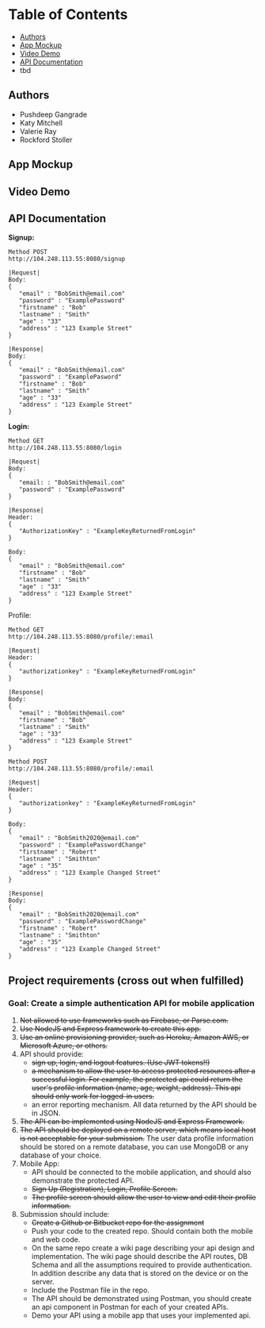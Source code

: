 # Table of Contents
- [Authors](#authors)
- [App Mockup](#mockup)
- [Video Demo](#demo)
- [API Documentation](#documentation)
- tbd

## Authors <a name="authors"></a>
- Pushdeep Gangrade
- Katy Mitchell
- Valerie Ray
- Rockford Stoller

## App Mockup <a name="mockup"></a>

## Video Demo <a name="demo"></a>

## API Documentation <a name="documentation"></a>
<strong>Signup:</strong>
```
Method POST
http://104.248.113.55:8080/signup

|Request|
Body:
{
   "email" : "BobSmith@email.com"
   "password" : "ExamplePassword"
   "firstname" : "Bob"
   "lastname" : "Smith"
   "age" : "33"
   "address" : "123 Example Street"
}

|Response|
Body:
{
   "email" : "BobSmith@email.com"
   "password" : "ExamplePasword"
   "firstname" : "Bob"
   "lastname" : "Smith"
   "age" : "33"
   "address" : "123 Example Street"
}
```
<strong>Login:</strong>
```
Method GET
http://104.248.113.55:8080/login

|Request|
Body:
{
   "email: : "BobSmith@email.com"
   "password" : "ExamplePassword"
}

|Response|
Header:
{
   "AuthorizationKey" : "ExampleKeyReturnedFromLogin"
}

Body:
{
   "email" : "BobSmith@email.com"
   "firstname" : "Bob"
   "lastname" : "Smith"
   "age" : "33"
   "address" : "123 Example Street"
}
```
Profile:
```
Method GET
http://104.248.113.55:8080/profile/:email

|Request|
Header:
{
   "authorizationkey" : "ExampleKeyReturnedFromLogin"
}

|Response|
Body:
{
   "email" : "BobSmith@email.com"
   "firstname" : "Bob"
   "lastname" : "Smith"
   "age" : "33"
   "address" : "123 Example Street"
}
```
```
Method POST
http://104.248.113.55:8080/profile/:email

|Request|
Header:
{
   "authorizationkey" : "ExampleKeyReturnedFromLogin"
}

Body:
{
   "email" : "BobSmith2020@email.com"
   "password" : "ExamplePasswordChange"
   "firstname" : "Robert"
   "lastname" : "Smithton"
   "age" : "35"
   "address" : "123 Example Changed Street"
}

|Response|
Body:
{
   "email" : "BobSmith2020@email.com"
   "password" : "ExamplePasswordChange"
   "firstname" : "Robert"
   "lastname" : "Smithton"
   "age" : "35"
   "address" : "123 Example Changed Street"
}
```

## Project requirements (cross out when fulfilled)
### Goal: Create a simple authentication API for mobile application
1. ~~Not allowed to use frameworks such as Firebase, or Parse.com.~~ 
2. ~~Use NodeJS and Express framework to create this app.~~
3. ~~Use an online provisioning provider, such as Heroku, Amazon AWS, or Microsoft Azure, or others.~~
4. API should provide:
   - ~~sign up, login, and logout features. (Use JWT tokens!!)~~
   - ~~a mechanism to allow the user to access protected resources after a successful login. For example, 
     the protected api could return the user's profile information (name, age, weight, address). 
     This api should only work for logged-in users.~~
   - an error reporting mechanism. All data returned by the API should be in JSON.
5. ~~The API can be implemented using NodeJS and Express Framework.~~
6. ~~The API should be deployed on a remote server, which means local host is not acceptable for your submission.~~ 
   The user data profile information should be stored on a remote database, you can use MongoDB or any database of your choice.
7. Mobile App: 
   - API should be connected to the mobile application, and should also demonstrate the protected API.
   - ~~Sign Up (Registration), Login, Profile Screen.~~
   - ~~The profile screen should allow the user to view and edit their profile information.~~
8. Submission should include:
   - ~~Create a Github or Bitbucket repo for the assignment~~
   - Push your code to the created repo. Should contain both the mobile and web code. 
   - On the same repo create a wiki page describing your api design and implementation. The wiki page should describe the API routes, DB Schema and all the assumptions required to provide authentication. In addition describe any data that is stored on the device or on the server.
   - Include the Postman file in the repo.
   - The API should be demonstrated using Postman, you should create an api component in Postman for each of your created APIs.
   - Demo your API using a mobile app that uses your implemented api.
